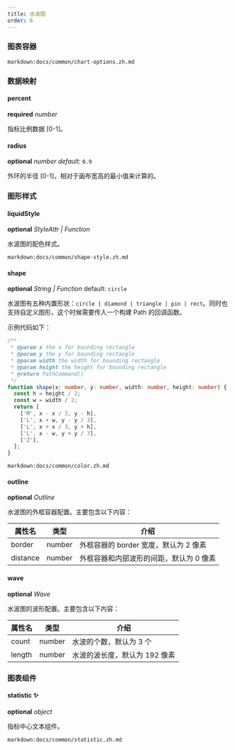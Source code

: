 ```yaml
---
title: 水波图
order: 6
---
```


### 图表容器

`markdown:docs/common/chart-options.zh.md`

### 数据映射

#### percent 

<description>**required** _number_</description>

指标比例数据 [0-1]。

#### radius

<description>**optional** _number_ _default:_ `0.9`</description>

外环的半径 [0-1]，相对于画布宽高的最小值来计算的。

### 图形样式

#### liquidStyle

<description>**optional** _StyleAttr | Function_</description>

水波图的配色样式。

`markdown:docs/common/shape-style.zh.md`

#### shape

<description>**optional** _String | Function_ default: `circle`</description>

水波图有五种内置形状：`circle | diamond | triangle | pin | rect`。同时也支持自定义图形，这个时候需要传入一个构建 Path 的回调函数。

示例代码如下：

```ts
/**
 * @param x the x for bounding rectangle
 * @param y the y for bounding rectangle
 * @param width the width for bounding rectangle
 * @param height the height for bounding rectangle
 * @return PathCommand[]
 */
function shape(x: number, y: number, width: number, height: number) {
  const h = height / 2;
  const w = width / 2;
  return [
    ['M', x - x / 3, y - h],
    ['L', x + w, y - y / 3],
    ['L', x + x / 3, y + h],
    ['L', x - w, y + y / 3],
    ['Z'],
  ];
}
```

`markdown:docs/common/color.zh.md`

#### outline

<description>**optional** _Outline_</description>

水波图的外框容器配置。主要包含以下内容：

| 属性名        | 类型            | 介绍                                         |
| ------------ | -------------- | -------------------------------------------- |
| border       | number         | 外框容器的 border 宽度，默认为 2 像素             |
| distance     | number         | 外框容器和内部波形的间距，默认为 0 像素             |

#### wave

<description>**optional** _Wave_</description>

水波图的波形配置。主要包含以下内容：

| 属性名        | 类型            | 介绍                                         |
| ------------ | -------------- | -------------------------------------------- |
| count        | number         | 水波的个数，默认为 3 个                          |
| length       | number         | 水波的波长度，默认为 192 像素                     |

### 图表组件

#### statistic ✨

<description>**optional** _object_</description>

指标中心文本组件。

`markdown:docs/common/statistic.zh.md`
